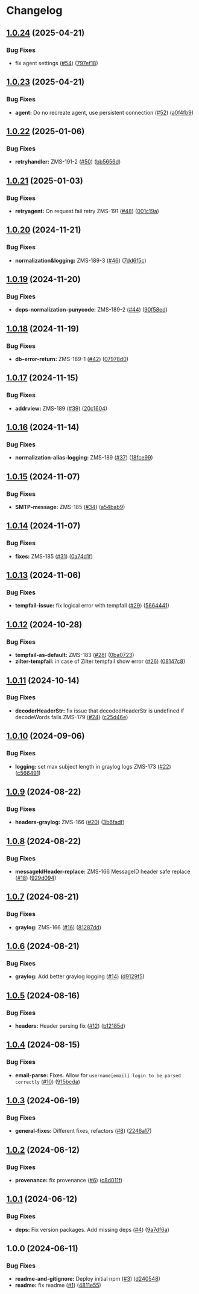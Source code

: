 # Changelog

## [1.0.24](https://github.com/zone-eu/wildduck-zonemta-zilter/compare/v1.0.23...v1.0.24) (2025-04-21)


### Bug Fixes

* fix agent settings ([#54](https://github.com/zone-eu/wildduck-zonemta-zilter/issues/54)) ([797ef18](https://github.com/zone-eu/wildduck-zonemta-zilter/commit/797ef1889c992a297ad1a13d494f2387eea57897))

## [1.0.23](https://github.com/zone-eu/wildduck-zonemta-zilter/compare/v1.0.22...v1.0.23) (2025-04-21)


### Bug Fixes

* **agent:** Do no recreate agent, use persistent connection ([#52](https://github.com/zone-eu/wildduck-zonemta-zilter/issues/52)) ([a0f4fb9](https://github.com/zone-eu/wildduck-zonemta-zilter/commit/a0f4fb94a66e8cc43d61188be70d5e36803c4794))

## [1.0.22](https://github.com/zone-eu/wildduck-zonemta-zilter/compare/v1.0.21...v1.0.22) (2025-01-06)


### Bug Fixes

* **retryhandler:** ZMS-191-2 ([#50](https://github.com/zone-eu/wildduck-zonemta-zilter/issues/50)) ([bb5656d](https://github.com/zone-eu/wildduck-zonemta-zilter/commit/bb5656d5dc54570f0b8dc42e2e6f245ae24f649c))

## [1.0.21](https://github.com/zone-eu/wildduck-zonemta-zilter/compare/v1.0.20...v1.0.21) (2025-01-03)


### Bug Fixes

* **retryagent:** On request fail retry ZMS-191 ([#48](https://github.com/zone-eu/wildduck-zonemta-zilter/issues/48)) ([001c19a](https://github.com/zone-eu/wildduck-zonemta-zilter/commit/001c19adc5fc21650954d1c7977502de083f6c78))

## [1.0.20](https://github.com/zone-eu/wildduck-zonemta-zilter/compare/v1.0.19...v1.0.20) (2024-11-21)


### Bug Fixes

* **normalization&logging:** ZMS-189-3 ([#46](https://github.com/zone-eu/wildduck-zonemta-zilter/issues/46)) ([7dd6f5c](https://github.com/zone-eu/wildduck-zonemta-zilter/commit/7dd6f5c190fad820d9b375c11b7c6017855a345f))

## [1.0.19](https://github.com/zone-eu/wildduck-zonemta-zilter/compare/v1.0.18...v1.0.19) (2024-11-20)


### Bug Fixes

* **deps-normalization-punycode:** ZMS-189-2 ([#44](https://github.com/zone-eu/wildduck-zonemta-zilter/issues/44)) ([90f58ed](https://github.com/zone-eu/wildduck-zonemta-zilter/commit/90f58ed84210cee2a117d273a4dd0cac5f80d562))

## [1.0.18](https://github.com/zone-eu/wildduck-zonemta-zilter/compare/v1.0.17...v1.0.18) (2024-11-19)


### Bug Fixes

* **db-error-return:** ZMS-189-1 ([#42](https://github.com/zone-eu/wildduck-zonemta-zilter/issues/42)) ([07978d0](https://github.com/zone-eu/wildduck-zonemta-zilter/commit/07978d01fb9fd8b84b5894ba2dd91d402f4f377e))

## [1.0.17](https://github.com/zone-eu/wildduck-zonemta-zilter/compare/v1.0.16...v1.0.17) (2024-11-15)


### Bug Fixes

* **addrview:** ZMS-189 ([#39](https://github.com/zone-eu/wildduck-zonemta-zilter/issues/39)) ([20c1604](https://github.com/zone-eu/wildduck-zonemta-zilter/commit/20c16045c644c28f0ec6fa67801e34aa1d7f1a84))

## [1.0.16](https://github.com/zone-eu/wildduck-zonemta-zilter/compare/v1.0.15...v1.0.16) (2024-11-14)


### Bug Fixes

* **normalization-alias-logging:** ZMS-189 ([#37](https://github.com/zone-eu/wildduck-zonemta-zilter/issues/37)) ([18fce99](https://github.com/zone-eu/wildduck-zonemta-zilter/commit/18fce998cc8584aeed92d52b2237f6dde396e9a1))

## [1.0.15](https://github.com/zone-eu/wildduck-zonemta-zilter/compare/v1.0.14...v1.0.15) (2024-11-07)


### Bug Fixes

* **SMTP-message:** ZMS-185 ([#34](https://github.com/zone-eu/wildduck-zonemta-zilter/issues/34)) ([a54bab9](https://github.com/zone-eu/wildduck-zonemta-zilter/commit/a54bab947f150e5c4d70076f51e8ad770cd76ea7))

## [1.0.14](https://github.com/zone-eu/wildduck-zonemta-zilter/compare/v1.0.13...v1.0.14) (2024-11-07)


### Bug Fixes

* **fixes:** ZMS-185 ([#31](https://github.com/zone-eu/wildduck-zonemta-zilter/issues/31)) ([0a74d1f](https://github.com/zone-eu/wildduck-zonemta-zilter/commit/0a74d1f6ec2dfd8a5bf1688d051e1eb2a2b815e4))

## [1.0.13](https://github.com/zone-eu/wildduck-zonemta-zilter/compare/v1.0.12...v1.0.13) (2024-11-06)


### Bug Fixes

* **tempfail-issue:** fix logical error with tempfail ([#29](https://github.com/zone-eu/wildduck-zonemta-zilter/issues/29)) ([5664441](https://github.com/zone-eu/wildduck-zonemta-zilter/commit/566444169bcce342453f0e565f7b8fd8bc9277bb))

## [1.0.12](https://github.com/zone-eu/wildduck-zonemta-zilter/compare/v1.0.11...v1.0.12) (2024-10-28)


### Bug Fixes

* **tempfail-as-default:** ZMS-183 ([#28](https://github.com/zone-eu/wildduck-zonemta-zilter/issues/28)) ([0ba0723](https://github.com/zone-eu/wildduck-zonemta-zilter/commit/0ba072326e4bd48cbb4399553c841a0b63f2ce93))
* **zilter-tempfail:** in case of Zilter tempfail show error ([#26](https://github.com/zone-eu/wildduck-zonemta-zilter/issues/26)) ([08147c8](https://github.com/zone-eu/wildduck-zonemta-zilter/commit/08147c8c206ed5f3d16ce6d6ade0fa3e0c6df98e))

## [1.0.11](https://github.com/zone-eu/wildduck-zonemta-zilter/compare/v1.0.10...v1.0.11) (2024-10-14)


### Bug Fixes

* **decoderHeaderStr:** fix issue that decodedHeaderStr is undefined if decodeWords fails ZMS-179 ([#24](https://github.com/zone-eu/wildduck-zonemta-zilter/issues/24)) ([c25d46e](https://github.com/zone-eu/wildduck-zonemta-zilter/commit/c25d46e9c195c7e6fa0ad9a79a1764de23bd380a))

## [1.0.10](https://github.com/zone-eu/wildduck-zonemta-zilter/compare/v1.0.9...v1.0.10) (2024-09-06)


### Bug Fixes

* **logging:** set max subject length in graylog logs ZMS-173 ([#22](https://github.com/zone-eu/wildduck-zonemta-zilter/issues/22)) ([c566491](https://github.com/zone-eu/wildduck-zonemta-zilter/commit/c56649149345fcc0f4744f6ce3ba746bdf205552))

## [1.0.9](https://github.com/zone-eu/wildduck-zonemta-zilter/compare/v1.0.8...v1.0.9) (2024-08-22)


### Bug Fixes

* **headers-graylog:** ZMS-166 ([#20](https://github.com/zone-eu/wildduck-zonemta-zilter/issues/20)) ([3b6fadf](https://github.com/zone-eu/wildduck-zonemta-zilter/commit/3b6fadfd59edd7c08f784aabbc68caa8c3b07d1d))

## [1.0.8](https://github.com/zone-eu/wildduck-zonemta-zilter/compare/v1.0.7...v1.0.8) (2024-08-22)


### Bug Fixes

* **messageIdHeader-replace:** ZMS-166 MessageID header safe replace ([#18](https://github.com/zone-eu/wildduck-zonemta-zilter/issues/18)) ([929d094](https://github.com/zone-eu/wildduck-zonemta-zilter/commit/929d094ecd6984cc2a1047f8f8ce651dedc113ad))

## [1.0.7](https://github.com/zone-eu/wildduck-zonemta-zilter/compare/v1.0.6...v1.0.7) (2024-08-21)


### Bug Fixes

* **graylog:** ZMS-166 ([#16](https://github.com/zone-eu/wildduck-zonemta-zilter/issues/16)) ([81287dd](https://github.com/zone-eu/wildduck-zonemta-zilter/commit/81287dd07cd62b17a4ffd6e268174abc40b66976))

## [1.0.6](https://github.com/zone-eu/wildduck-zonemta-zilter/compare/v1.0.5...v1.0.6) (2024-08-21)


### Bug Fixes

* **graylog:** Add better graylog logging ([#14](https://github.com/zone-eu/wildduck-zonemta-zilter/issues/14)) ([d9129f5](https://github.com/zone-eu/wildduck-zonemta-zilter/commit/d9129f5746e257a7dc4932e11a63701921a4757e))

## [1.0.5](https://github.com/zone-eu/wildduck-zonemta-zilter/compare/v1.0.4...v1.0.5) (2024-08-16)


### Bug Fixes

* **headers:** Header parsing fix ([#12](https://github.com/zone-eu/wildduck-zonemta-zilter/issues/12)) ([b12185d](https://github.com/zone-eu/wildduck-zonemta-zilter/commit/b12185d1099b8b30d54199f7cb7ff7c53abd5900))

## [1.0.4](https://github.com/zone-eu/wildduck-zonemta-zilter/compare/v1.0.3...v1.0.4) (2024-08-15)


### Bug Fixes

* **email-parse:** Fixes. Allow for `username[email] login to be parsed correctly` ([#10](https://github.com/zone-eu/wildduck-zonemta-zilter/issues/10)) ([915bcda](https://github.com/zone-eu/wildduck-zonemta-zilter/commit/915bcda5ada233dbd8c462185d8ec888f677e2e5))

## [1.0.3](https://github.com/zone-eu/wildduck-zonemta-zilter/compare/v1.0.2...v1.0.3) (2024-06-19)


### Bug Fixes

* **general-fixes:** Different fixes, refactors ([#8](https://github.com/zone-eu/wildduck-zonemta-zilter/issues/8)) ([2246a17](https://github.com/zone-eu/wildduck-zonemta-zilter/commit/2246a171f20bd290083110c48fd461adbbb9f356))

## [1.0.2](https://github.com/zone-eu/wildduck-zonemta-zilter/compare/v1.0.1...v1.0.2) (2024-06-12)


### Bug Fixes

* **provenance:** fix provenance ([#6](https://github.com/zone-eu/wildduck-zonemta-zilter/issues/6)) ([c8d011f](https://github.com/zone-eu/wildduck-zonemta-zilter/commit/c8d011faa0d07964eb43c977452976a64f0d6967))

## [1.0.1](https://github.com/zone-eu/wildduck-zonemta-zilter/compare/v1.0.0...v1.0.1) (2024-06-12)


### Bug Fixes

* **deps:** Fix version packages. Add missing deps ([#4](https://github.com/zone-eu/wildduck-zonemta-zilter/issues/4)) ([9a7df6a](https://github.com/zone-eu/wildduck-zonemta-zilter/commit/9a7df6afc6c2b85274bc22a6c45f4dac4cb462f1))

## 1.0.0 (2024-06-11)


### Bug Fixes

* **readme-and-gitignore:** Deploy initial npm ([#3](https://github.com/zone-eu/wildduck-zonemta-zilter/issues/3)) ([d240548](https://github.com/zone-eu/wildduck-zonemta-zilter/commit/d240548c57f9e85597f23680cb654e3edafd2517))
* **readme:** fix readme ([#1](https://github.com/zone-eu/wildduck-zonemta-zilter/issues/1)) ([4811e55](https://github.com/zone-eu/wildduck-zonemta-zilter/commit/4811e55992485fa1fb0c35e96916497187230914))
